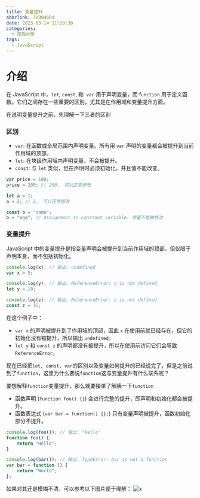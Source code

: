 ```yaml
---
title: 变量提升
abbrlink: 3080460d
date: 2023-03-14 11:20:38
categories:
  - 技能小册
tags:
  - JavaScript 
---
```


# 介绍

在 JavaScript 中，`let`, `const`, 和` var` 用于声明变量，而 f`unction` 用于定义函数。它们之间存在一些重要的区别，尤其是在作用域和变量提升方面。

在说明变量提升之前，先理解一下三者的区别

### 区别

- `var`: 在函数或全局范围内声明变量。所有用 `var` 声明的变量都会被提升到当前作用域的顶部。
- `let`: 在块级作用域内声明变量。不会被提升。
- `const`: 与 `let` 类似，但在声明时必须初始化，并且值不能改变。

```ts
var price = 100;
price = 200; // 200， 可以正常修改

let a = 1;
a = 2; // 2， 可以正常修改

const b = "name";
b = "age"; // Assignment to constant variable. 常量不能被修改
```

### 变量提升

JavaScript 中的变量提升是指变量声明会被提升到当前作用域的顶部，但仅限于声明本身，而不包括初始化。

```ts
console.log(x); // 输出: undefined
var x = 5;

console.log(y); // 输出: ReferenceError: y is not defined
let y = 10;

console.log(z); // 输出: ReferenceError: z is not defined
const z = 15;
```

在这个例子中：

- `var x` 的声明被提升到了作用域的顶部，因此 `x` 在使用前就已经存在，但它的初始化没有被提升，所以输出 `undefined`。
- `let y` 和 `const z` 的声明都没有被提升，所以在使用前访问它们会导致 `ReferenceError`。

现在已经把`let, const, var`的区别以及变量如何提升的已经说完了，但是之前说到了`function`，这里为什么要说`function`这与变量提升有什么联系呢？

要想解释`function`变量提升，那么就要接单了解胰一下`function`

- 函数声明 (`function foo() {}`) 会进行完整的提升，即声明和初始化都会被提升。
- 函数表达式 (`var bar = function() {};`) 只有变量声明被提升，函数初始化部分不提升。

```ts
console.log(foo()); // 输出: "Hello"
function foo() {
	return "Hello";
}

console.log(bar()); // 输出: TypeError: bar is not a function
var bar = function () {
	return "World";
};
```

如果对其还是模糊不清，可以参考以下图片便于理解：
![x](https://cn-sy1.rains3.com/cdn/images/2024-08-16-1141.7ax4zo6imu.webp)
